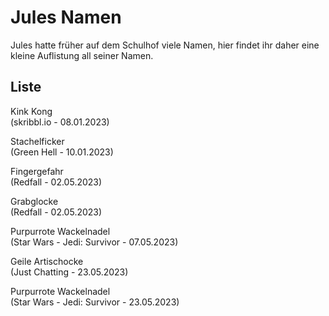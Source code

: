 # Jules Namen

Jules hatte früher auf dem Schulhof viele Namen, hier findet ihr daher eine kleine Auflistung all seiner Namen.

## Liste

Kink Kong  
(skribbl.io - 08.01.2023)

Stachelficker  
(Green Hell - 10.01.2023)

Fingergefahr  
(Redfall - 02.05.2023)

Grabglocke  
(Redfall - 02.05.2023)

Purpurrote Wackelnadel  
(Star Wars - Jedi: Survivor - 07.05.2023)

Geile Artischocke  
(Just Chatting - 23.05.2023)

Purpurrote Wackelnadel  
(Star Wars - Jedi: Survivor - 23.05.2023)
